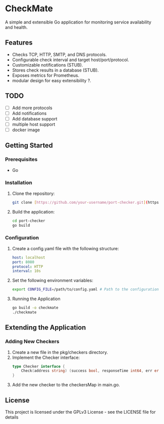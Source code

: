 # CheckMate

A simple and extensible Go application for monitoring service availability and health.

## Features

* Checks TCP, HTTP, SMTP, and DNS protocols.
* Configurable check interval and target host/port/protocol.
* Customizable notifications (STUB).
* Stores check results in a database (STUB).
* Exposes metrics for Prometheus.
* modular design for easy extensibility ?.

## TODO
- [ ] Add more protocols
- [ ] Add notifications
- [ ] Add database support
- [ ] multiple host support
- [ ] docker image

## Getting Started

### Prerequisites

* Go 

### Installation

1. Clone the repository:
   ```bash
   git clone [https://github.com/your-username/port-checker.git](https://github.com/your-username/port-checker.git)
   ```
2. Build the application:
    ``` Bash
    cd port-checker
    go build
    ```
### Configuration
1. Create a config.yaml file with the following structure:
    ```YAML
    host: localhost
    port: 8080
    protocol: HTTP
    interval: 10s
    ```
2. Set the following environment variables:
    ```bash
    export CONFIG_FILE=/path/to/config.yaml # Path to the configuration file 
    ```
3. Running the Application
    ```Bash
    go build -o checkmate
    ./checkmate
    ```
## Extending the Application
### Adding New Checkers
1. Create a new file in the pkg/checkers directory.
2. Implement the Checker interface:
    ```Go
    type Checker interface {
        Check(address string) (success bool, responseTime int64, err error)
    }
    ```
3. Add the new checker to the checkersMap in main.go.

## License
This project is licensed under the GPLv3 License - see the LICENSE file for details